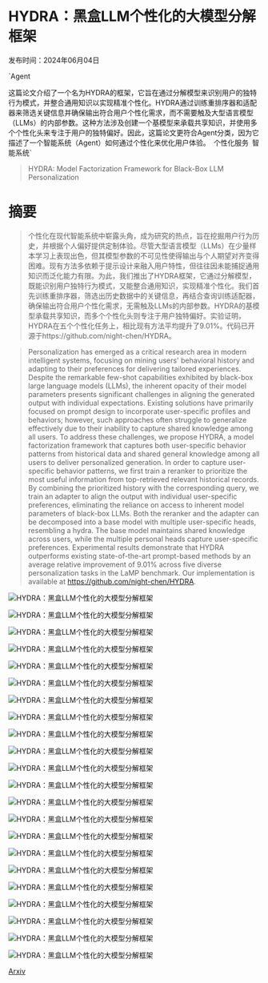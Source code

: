 # HYDRA：黑盒LLM个性化的大模型分解框架

发布时间：2024年06月04日

`Agent

这篇论文介绍了一个名为HYDRA的框架，它旨在通过分解模型来识别用户的独特行为模式，并整合通用知识以实现精准个性化。HYDRA通过训练重排序器和适配器来筛选关键信息并确保输出符合用户个性化需求，而不需要触及大型语言模型（LLMs）的内部参数。这种方法涉及创建一个基模型来承载共享知识，并使用多个个性化头来专注于用户的独特偏好。因此，这篇论文更符合Agent分类，因为它描述了一个智能系统（Agent）如何通过个性化来优化用户体验。` `个性化服务` `智能系统`

> HYDRA: Model Factorization Framework for Black-Box LLM Personalization

# 摘要

> 个性化在现代智能系统中崭露头角，成为研究的热点，旨在挖掘用户行为历史，并根据个人偏好提供定制体验。尽管大型语言模型（LLMs）在少量样本学习上表现出色，但其模型参数的不可见性使得输出与个人期望对齐变得困难。现有方法多依赖于提示设计来融入用户特性，但往往因未能捕捉通用知识而泛化能力有限。为此，我们推出了HYDRA框架，它通过分解模型，既能识别用户独特行为模式，又能整合通用知识，实现精准个性化。我们首先训练重排序器，筛选出历史数据中的关键信息，再结合查询训练适配器，确保输出符合用户个性化需求，无需触及LLMs的内部参数。HYDRA的基模型承载共享知识，而多个个性化头则专注于用户独特偏好。实验证明，HYDRA在五个个性化任务上，相比现有方法平均提升了9.01%。代码已开源于https://github.com/night-chen/HYDRA。

> Personalization has emerged as a critical research area in modern intelligent systems, focusing on mining users' behavioral history and adapting to their preferences for delivering tailored experiences. Despite the remarkable few-shot capabilities exhibited by black-box large language models (LLMs), the inherent opacity of their model parameters presents significant challenges in aligning the generated output with individual expectations. Existing solutions have primarily focused on prompt design to incorporate user-specific profiles and behaviors; however, such approaches often struggle to generalize effectively due to their inability to capture shared knowledge among all users. To address these challenges, we propose HYDRA, a model factorization framework that captures both user-specific behavior patterns from historical data and shared general knowledge among all users to deliver personalized generation. In order to capture user-specific behavior patterns, we first train a reranker to prioritize the most useful information from top-retrieved relevant historical records. By combining the prioritized history with the corresponding query, we train an adapter to align the output with individual user-specific preferences, eliminating the reliance on access to inherent model parameters of black-box LLMs. Both the reranker and the adapter can be decomposed into a base model with multiple user-specific heads, resembling a hydra. The base model maintains shared knowledge across users, while the multiple personal heads capture user-specific preferences. Experimental results demonstrate that HYDRA outperforms existing state-of-the-art prompt-based methods by an average relative improvement of 9.01% across five diverse personalization tasks in the LaMP benchmark. Our implementation is available at https://github.com/night-chen/HYDRA.

![HYDRA：黑盒LLM个性化的大模型分解框架](../../../paper_images/2406.02888/x1.png)

![HYDRA：黑盒LLM个性化的大模型分解框架](../../../paper_images/2406.02888/fire.png)

![HYDRA：黑盒LLM个性化的大模型分解框架](../../../paper_images/2406.02888/ice.png)

![HYDRA：黑盒LLM个性化的大模型分解框架](../../../paper_images/2406.02888/x2.png)

![HYDRA：黑盒LLM个性化的大模型分解框架](../../../paper_images/2406.02888/user.png)

![HYDRA：黑盒LLM个性化的大模型分解框架](../../../paper_images/2406.02888/x3.png)

![HYDRA：黑盒LLM个性化的大模型分解框架](../../../paper_images/2406.02888/x4.png)

![HYDRA：黑盒LLM个性化的大模型分解框架](../../../paper_images/2406.02888/x5.png)

![HYDRA：黑盒LLM个性化的大模型分解框架](../../../paper_images/2406.02888/x6.png)

![HYDRA：黑盒LLM个性化的大模型分解框架](../../../paper_images/2406.02888/x7.png)

![HYDRA：黑盒LLM个性化的大模型分解框架](../../../paper_images/2406.02888/x8.png)

![HYDRA：黑盒LLM个性化的大模型分解框架](../../../paper_images/2406.02888/x9.png)

![HYDRA：黑盒LLM个性化的大模型分解框架](../../../paper_images/2406.02888/x10.png)

![HYDRA：黑盒LLM个性化的大模型分解框架](../../../paper_images/2406.02888/x11.png)

![HYDRA：黑盒LLM个性化的大模型分解框架](../../../paper_images/2406.02888/x12.png)

![HYDRA：黑盒LLM个性化的大模型分解框架](../../../paper_images/2406.02888/x13.png)

![HYDRA：黑盒LLM个性化的大模型分解框架](../../../paper_images/2406.02888/x14.png)

![HYDRA：黑盒LLM个性化的大模型分解框架](../../../paper_images/2406.02888/x15.png)

![HYDRA：黑盒LLM个性化的大模型分解框架](../../../paper_images/2406.02888/x16.png)

![HYDRA：黑盒LLM个性化的大模型分解框架](../../../paper_images/2406.02888/x17.png)

![HYDRA：黑盒LLM个性化的大模型分解框架](../../../paper_images/2406.02888/x18.png)

![HYDRA：黑盒LLM个性化的大模型分解框架](../../../paper_images/2406.02888/x19.png)

[Arxiv](https://arxiv.org/abs/2406.02888)